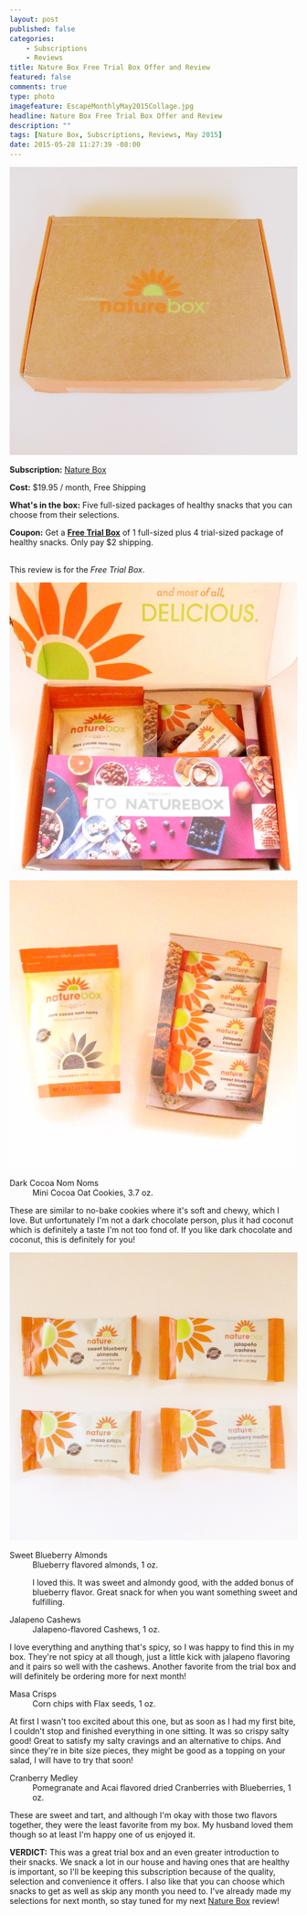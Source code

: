```yaml
---
layout: post
published: false
categories: 
    - Subscriptions
    - Reviews
title: Nature Box Free Trial Box Offer and Review
featured: false
comments: true
type: photo
imagefeature: EscapeMonthlyMay2015Collage.jpg
headline: Nature Box Free Trial Box Offer and Review
description: ""
tags: [Nature Box, Subscriptions, Reviews, May 2015]
date: 2015-05-28 11:27:39 -08:00
---
```


<center><img src='/images/NatureBoxMay2015Box.jpg'></center>
<p><b>Subscription:</b> <a href="https://naturebox.com">Nature Box</a></p>
<p><b>Cost:</b> $19.95 / month, Free Shipping</p>
<p><b>What's in the box:</b> Five full-sized packages of healthy snacks that you can choose from their selections.</p>
<p><b>Coupon:</b> Get a <a href="https://naturebox.com/select"><b>Free Trial Box</b></a> of 1 full-sized plus 4 trial-sized package of healthy snacks. Only pay $2 shipping.</p>
<br>

<DT>This review is for the <i>Free Trial Box</i>.</DT>
<p><center><img src='/images/NatureBoxMay2015Box2.jpg'></center></p>

<center><img src='/images/NatureBoxMay2015Items.jpg'></center>
<DL>
<DT>Dark Cocoa Nom Noms</DT>
<DD>Mini Cocoa Oat Cookies, 3.7 oz.</DD>
<p>These are similar to no-bake cookies where it's soft and chewy, which I love. But unfortunately I'm not a dark chocolate person, plus it had coconut which is definitely a taste I'm not too fond of. If you like dark chocolate and coconut, this is definitely for you!</p>
</DL>
<center><img src='/images/NatureBoxMay2015Items2.jpg'></center>
<DL>
<DT>Sweet Blueberry Almonds</DT>
<DD>Blueberry flavored almonds, 1 oz.<DD>
<p>I loved this. It was sweet and almondy good, with the added bonus of blueberry flavor. Great snack for when you want something sweet and fulfilling.</p>
</DL>
<DL>
<DT>Jalapeno Cashews</a></DT>
<DD>Jalapeno-flavored Cashews, 1 oz.</DD>
<p>I love everything and anything that's spicy, so I was happy to find this in my box. They're not spicy at all though, just a little kick with jalapeno flavoring and it pairs so well with the cashews. Another favorite from the trial box and will definitely be ordering more for next month!</p>
</DL>
<DL>
<DT>Masa Crisps</DT>
<DD>Corn chips with Flax seeds, 1 oz.</DD>
<p>At first I wasn't too excited about this one, but as soon as I had my first bite, I couldn't stop and finished everything in one sitting. It was so crispy salty good! Great to satisfy my salty cravings and an alternative to chips. And since they're in bite size pieces, they might be good as a topping on your salad, I will have to try that soon!</p>
</DL>
<DL>
<DT>Cranberry Medley</DT>
<DD>Pomegranate and Acai flavored dried Cranberries with Blueberries, 1 oz.</DD>
<p>These are sweet and tart, and although I'm okay with those two flavors together, they were the least favorite from my box. My husband loved them though so at least I'm happy one of us enjoyed it.</p>
</DL>

<p><b>VERDICT:</b> This was a great trial box and an even greater introduction to their snacks. We snack a lot in our house and having ones that are healthy is important, so I'll be keeping this subscription because of the quality, selection and convenience it offers. I also like that you can choose which snacks to get as well as skip any month you need to. I've already made my selections for next month, so stay tuned for my next <a href="https://naturebox.com">Nature Box</a> review!</p>
